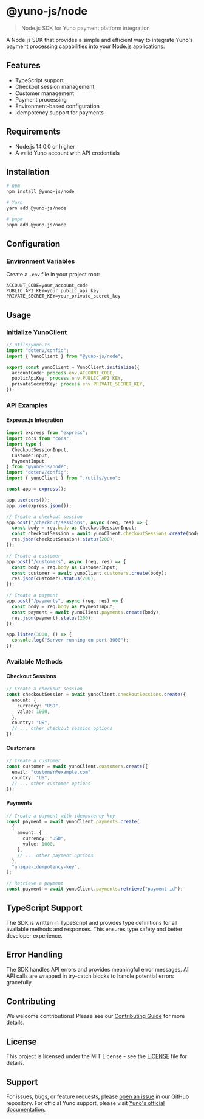 # @yuno-js/node

> Node.js SDK for Yuno payment platform integration

A Node.js SDK that provides a simple and efficient way to integrate Yuno's payment processing capabilities into your Node.js applications.

## Features

- TypeScript support
- Checkout session management
- Customer management
- Payment processing
- Environment-based configuration
- Idempotency support for payments

## Requirements

- Node.js 14.0.0 or higher
- A valid Yuno account with API credentials

## Installation

```bash
# npm
npm install @yuno-js/node

# Yarn
yarn add @yuno-js/node

# pnpm
pnpm add @yuno-js/node
```

## Configuration

### Environment Variables

Create a `.env` file in your project root:

```env
ACCOUNT_CODE=your_account_code
PUBLIC_API_KEY=your_public_api_key
PRIVATE_SECRET_KEY=your_private_secret_key
```

## Usage

### Initialize YunoClient

```ts
// utils/yuno.ts
import "dotenv/config";
import { YunoClient } from "@yuno-js/node";

export const yunoClient = YunoClient.initialize({
  accountCode: process.env.ACCOUNT_CODE,
  publicApiKey: process.env.PUBLIC_API_KEY,
  privateSecretKey: process.env.PRIVATE_SECRET_KEY,
});
```

### API Examples

#### Express.js Integration

```ts
import express from "express";
import cors from "cors";
import type {
  CheckoutSessionInput,
  CustomerInput,
  PaymentInput,
} from "@yuno-js/node";
import "dotenv/config";
import { yunoClient } from "./utils/yuno";

const app = express();

app.use(cors());
app.use(express.json());

// Create a checkout session
app.post("/checkout/sessions", async (req, res) => {
  const body = req.body as CheckoutSessionInput;
  const checkoutSession = await yunoClient.checkoutSessions.create(body);
  res.json(checkoutSession).status(200);
});

// Create a customer
app.post("/customers", async (req, res) => {
  const body = req.body as CustomerInput;
  const customer = await yunoClient.customers.create(body);
  res.json(customer).status(200);
});

// Create a payment
app.post("/payments", async (req, res) => {
  const body = req.body as PaymentInput;
  const payment = await yunoClient.payments.create(body);
  res.json(payment).status(200);
});

app.listen(3000, () => {
  console.log("Server running on port 3000");
});
```

### Available Methods

#### Checkout Sessions

```ts
// Create a checkout session
const checkoutSession = await yunoClient.checkoutSessions.create({
  amount: {
    currency: "USD",
    value: 1000,
  },
  country: "US",
  // ... other checkout session options
});
```

#### Customers

```ts
// Create a customer
const customer = await yunoClient.customers.create({
  email: "customer@example.com",
  country: "US",
  // ... other customer options
});
```

#### Payments

```ts
// Create a payment with idempotency key
const payment = await yunoClient.payments.create(
  {
    amount: {
      currency: "USD",
      value: 1000,
    },
    // ... other payment options
  },
  "unique-idempotency-key",
);

// Retrieve a payment
const payment = await yunoClient.payments.retrieve("payment-id");
```

## TypeScript Support

The SDK is written in TypeScript and provides type definitions for all available methods and responses. This ensures type safety and better developer experience.

## Error Handling

The SDK handles API errors and provides meaningful error messages. All API calls are wrapped in try-catch blocks to handle potential errors gracefully.

## Contributing

We welcome contributions! Please see our [Contributing Guide](CONTRIBUTING.md) for more details.

## License

This project is licensed under the MIT License - see the [LICENSE](LICENSE) file for details.

## Support

For issues, bugs, or feature requests, please [open an issue](https://github.com/yourusername/yuno/issues) in our GitHub repository. For official Yuno support, please visit [Yuno's official documentation](https://docs.yuno.com).

